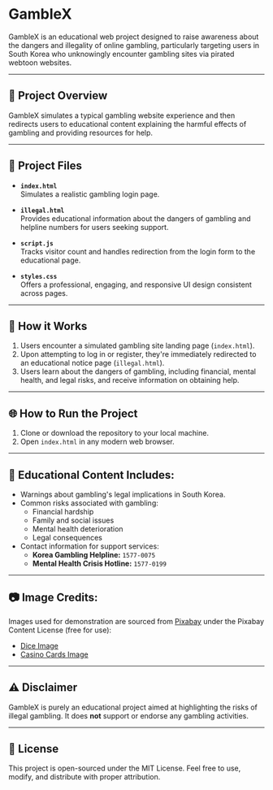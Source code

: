 # GambleX

GambleX is an educational web project designed to raise awareness about the dangers and illegality of online gambling, particularly targeting users in South Korea who unknowingly encounter gambling sites via pirated webtoon websites.

---

## 📌 Project Overview

GambleX simulates a typical gambling website experience and then redirects users to educational content explaining the harmful effects of gambling and providing resources for help.

---

## 📂 Project Files

- **`index.html`**  
  Simulates a realistic gambling login page.

- **`illegal.html`**  
  Provides educational information about the dangers of gambling and helpline numbers for users seeking support.

- **`script.js`**  
  Tracks visitor count and handles redirection from the login form to the educational page.

- **`styles.css`**  
  Offers a professional, engaging, and responsive UI design consistent across pages.

---

## 🚀 How it Works

1. Users encounter a simulated gambling site landing page (`index.html`).
2. Upon attempting to log in or register, they're immediately redirected to an educational notice page (`illegal.html`).
3. Users learn about the dangers of gambling, including financial, mental health, and legal risks, and receive information on obtaining help.

---

## 🌐 How to Run the Project

1. Clone or download the repository to your local machine.
2. Open `index.html` in any modern web browser.

---

## 🚨 Educational Content Includes:

- Warnings about gambling's legal implications in South Korea.
- Common risks associated with gambling:
  - Financial hardship
  - Family and social issues
  - Mental health deterioration
  - Legal consequences
- Contact information for support services:
  - **Korea Gambling Helpline:** `1577-0075`
  - **Mental Health Crisis Hotline:** `1577-0199`

---

## 📷 Image Credits:

Images used for demonstration are sourced from [Pixabay](https://pixabay.com/) under the Pixabay Content License (free for use):

- [Dice Image](https://pixabay.com/photos/dice-lucky-number-cube-to-play-1283882/)
- [Casino Cards Image](https://pixabay.com/photos/cards-game-casino-gambling-869151/)

---

## ⚠️ Disclaimer

GambleX is purely an educational project aimed at highlighting the risks of illegal gambling. It does **not** support or endorse any gambling activities.

---

## 📄 License

This project is open-sourced under the MIT License. Feel free to use, modify, and distribute with proper attribution.
